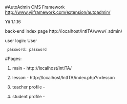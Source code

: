 #AutoAdmin CMS Framework http://www.yiiframework.com/extension/autoadmin/

Yii 1.1.16


back-end index page http://localhost/IntITA/www/_admin/

user login: User

     password: password


#Pages:

1. main - http://localhost/IntITA/

2. lesson - http://localhost/IntITA/index.php?r=lesson

3. teacher profile -

4. student profile -
